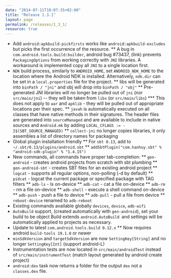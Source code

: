 ```yaml
---
date: "2014-07-11T10:07:35+02:00"
title: "Release 1.3.1"
layout: page
permalink: /releases/1_3_1/
resource: true
---
```



* Add `android:apkbuild-pickfirsts` works like `android:apkbuild-excludes` but picks the first occurrence of the resource.
** A bug in `com.android.tools.build:builder`, android bug #73437, (link) prevents `PackagingOptions` from working correctly with `JNI` libraries. A workaround is implemented copy all `JNI` to a single location first.
* `NDK` build process, similarly to `ANDROID_HOME`, set `ANDROID_NDK_HOME` to the location where the Android NDK is installed. Alternatively, `ndk.dir` can be set in a `local.properties` file for the project.
** libs will be generated into `binPath / "jni"` and obj will drop into `binPath / "obj"`
** Pre-generated JNI libraries will no longer be pulled out of `jni` (nor `src/main/jni`) -- they will be taken from `libs` (or `src/main/libs`)
*** This does not apply to `aar` and `apklib` - they will be pulled out of appropriate locations per their spec.
** `javah` is automatically executed on all classes that have native methods in their signatures. The header files are generated into `sourceManaged` and are available to include in native sources and `Android.mk` by adding `LOCAL_CFLAGS := -I$(SBT_SOURCE_MANAGED)`
** `collect-jni` no longer copies libraries, it only assembles a list of directory names for packaging
* Global plugin installation friendly
** For `sbt 0.13`, add to `~/.sbt/0.13/plugins/android.sbt`
** `addSbtPlugin("com.hanhuy.sbt" % "android-sdk-plugin" % "1.4.15")`
* New commands, all commands have proper tab-completion:
** `gen-android` - creates android projects from scratch with sbt plumbing
** `gen-android-sbt` - creates SBT files for an existing android project
** `logcat` - supports all regular options, non-polling (-d by default)
** `pidcat` - logcat the current package or specified package with TAG filters
** `adb-ls` - ls on-device
** `adb-cat` - cat a file on-device
** `adb-rm` - rm a file on-device
** `adb-shell` - execute a shell command on-device
** `adb-push` - push a file to device
** `adb-pull` - pull a file from device
** `reboot-device` renamed to `adb-reboot`
* Existing commands available globally
`devices`, `device`, `adb-wifi`
* `AutoBuild` support, (created automatically with `gen-android`), set your build to be object Build extends `android.AutoBuild `and settings will be automatically applied to projects as necessary.
* Update to latest `com.android.tools.build 0.12.x`
** Now requires android `build-tools 19.1.0` or newer
* `minSdkVersion` and `targetSdkVersion` are now `SettingKey[String]` and no longer `SettingKey[Int]` (support android-L)
* Instrumentation tests are now located in `src/main/androidTest` instead of `src/main/instrumentTest` (match layout generated by android create project)
* `android:dex` task now returns a folder for the output `dex` not a `classes.dex` file.
